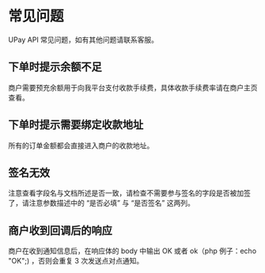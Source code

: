 # 常见问题

UPay API 常见问题，如有其他问题请联系客服。

## 下单时提示余额不足

商户需要预充余额用于向我平台支付收款手续费，具体收款手续费率请在商户主页查看。

## 下单时提示需要绑定收款地址

所有的订单金额都会直接进入商户的收款地址。

## 签名无效

注意查看字段名与文档所述是否一致，请检查不需要参与签名的字段是否被加签了，请注意参数描述中的 “是否必填” 与 “是否签名” 这两列。

## 商户收到回调后的响应

商户在收到通知信息后，在响应体的 body 中输出 OK 或者 ok（php 例子：echo "OK";) ，否则会重复 3 次发送点对点通知。
